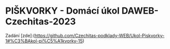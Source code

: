 # PIŠKVORKY - Domácí úkol DAWEB-Czechitas-2023
Zadání [zde]:(https://github.com/Czechitas-podklady-WEB/Ukol-Piskvorky-1#%C3%BAkol-pi%C5%A1kvorky-15)

